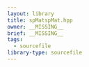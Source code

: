 ```yaml
---
layout: library
title: spMatspMat.hpp
owner: __MISSING__
brief: __MISSING__
tags:
  - sourcefile
library-type: sourcefile
---
```

